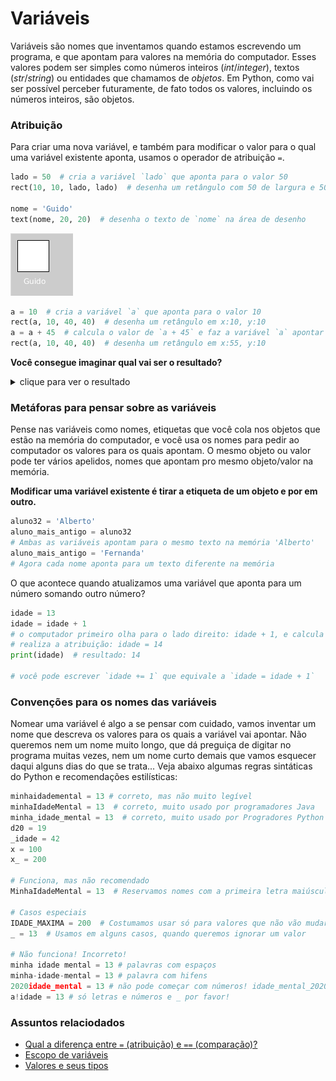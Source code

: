 # Variáveis

Variáveis são nomes que inventamos quando estamos escrevendo um programa, e que apontam para valores na memória do computador. Esses valores podem ser simples como números inteiros (*int*/*integer*), textos (*str*/*string*) ou entidades que chamamos de *objetos*. Em Python, como vai ser possível perceber futuramente, de fato todos os valores, incluindo os números inteiros, são objetos.

### Atribuição

Para criar uma nova variável, e também para modificar o valor para o qual uma variável existente aponta, usamos o operador de atribuição `=`.

```python
lado = 50  # cria a variável `lado` que aponta para o valor 50
rect(10, 10, lado, lado)  # desenha um retângulo com 50 de largura e 50 de alt

nome = 'Guido'
text(nome, 20, 20)  # desenha o texto de `nome` na área de desenho
```
![exemplo 1](assets/variaveis_Guido.png)

```python
a = 10  # cria a variável `a` que aponta para o valor 10
rect(a, 10, 40, 40)  # desenha um retângulo em x:10, y:10
a = a + 45  # calcula o valor de `a + 45` e faz a variável `a` apontar para o novo valor
rect(a, 10, 40, 40)  # desenha um retângulo em x:55, y:10
```
**Você consegue imaginar qual vai ser o resultado?**

<details>  
  <summary>clique para ver o resultado</summary>
  
![dois rects](assets/variaveis_2.png)

</details>

### Metáforas para pensar sobre as variáveis

Pense nas variáveis como nomes, etiquetas que você cola nos objetos que estão na memória do computador, e você usa os nomes para pedir ao computador os valores para os quais apontam. O mesmo objeto ou valor pode ter vários apelidos, nomes que apontam pro mesmo objeto/valor na memória. 

**Modificar uma variável existente é tirar a etiqueta de um objeto e por em outro.**

```python
aluno32 = 'Alberto'
aluno_mais_antigo = aluno32
# Ambas as variáveis apontam para o mesmo texto na memória 'Alberto'
aluno_mais_antigo = 'Fernanda'
# Agora cada nome aponta para um texto diferente na memória
```
O que acontece quando atualizamos uma variável que aponta para um número somando outro número?

```python
idade = 13
idade = idade + 1  
# o computador primeiro olha para o lado direito: idade + 1, e calcula esse valor -> 14
# realiza a atribuição: idade = 14
print(idade)  # resultado: 14

# você pode escrever `idade += 1` que equivale a `idade = idade + 1` 
```

### Convenções para os nomes das variáveis

Nomear uma variável é algo a se pensar com cuidado, vamos inventar um nome que descreva os valores para os quais a variável vai apontar. Não queremos nem um nome muito longo, que dá preguiça de digitar no programa muitas vezes, nem um nome curto demais que vamos esquecer daqui alguns dias do que se trata... Veja abaixo algumas regras sintáticas do Python e recomendações estilísticas:

```python
minhaidademental = 13 # correto, mas não muito legível
minhaIdadeMental = 13  # correto, muito usado por programadores Java
minha_idade_mental = 13  # correto, muito usado por Progradores Python
d20 = 19
_idade = 42
x = 100
x_ = 200

# Funciona, mas não recomendado  
MinhaIdadeMental = 13  # Reservamos nomes com a primeira letra maiúscula para 'classes´  

# Casos especiais
IDADE_MAXIMA = 200  # Costumamos usar só para valores que não vão mudar chamados 'constantes'
_ = 13  # Usamos em alguns casos, quando queremos ignorar um valor

# Não funciona! Incorreto!
minha idade mental = 13 # palavras com espaços 
minha-idade-mental = 13 # palavra com hifens
2020idade_mental = 13 # não pode começar com números! idade_mental_2020 funciona.
a!idade = 13 # só letras e números e _ por favor!
```

### Assuntos relaciodados

- [Qual a diferença entre `=` (atribuição) e `==` (comparação)?](atribuicao-e-comparacao.md)
- [Escopo de variáveis](escopo_py.md)
- [Valores e seus tipos](tipagem_py.md)
